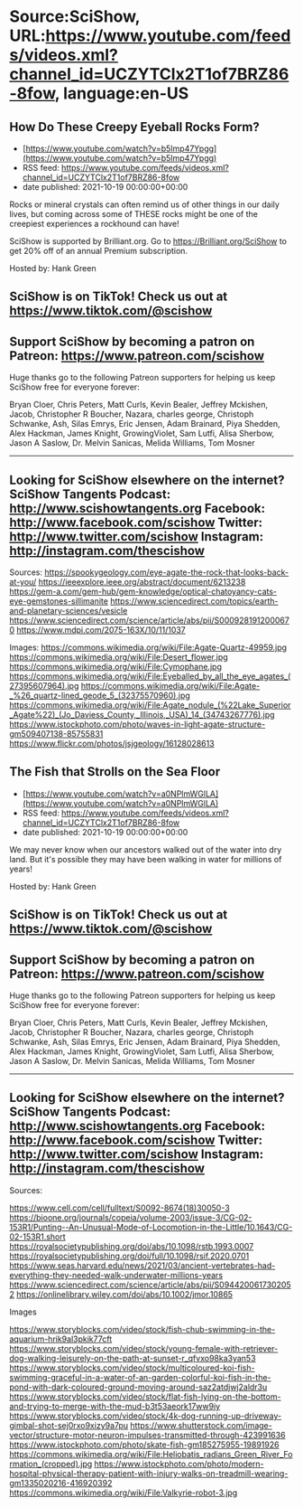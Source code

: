 # Source:SciShow, URL:https://www.youtube.com/feeds/videos.xml?channel_id=UCZYTClx2T1of7BRZ86-8fow, language:en-US

## How Do These Creepy Eyeball Rocks Form?
 - [https://www.youtube.com/watch?v=b5Imp47Ypgg](https://www.youtube.com/watch?v=b5Imp47Ypgg)
 - RSS feed: https://www.youtube.com/feeds/videos.xml?channel_id=UCZYTClx2T1of7BRZ86-8fow
 - date published: 2021-10-19 00:00:00+00:00

Rocks or mineral crystals can often remind us of other things in our daily lives, but coming across some of THESE rocks might be one of the creepiest experiences a rockhound can have!

SciShow is supported by Brilliant.org. Go to https://Brilliant.org/SciShow to get 20% off of an annual Premium subscription. 

Hosted by: Hank Green

SciShow is on TikTok!  Check us out at https://www.tiktok.com/@scishow 
----------
Support SciShow by becoming a patron on Patreon: https://www.patreon.com/scishow
----------
Huge thanks go to the following Patreon supporters for helping us keep SciShow free for everyone forever:

Bryan Cloer, Chris Peters, Matt Curls, Kevin Bealer, Jeffrey Mckishen, Jacob, Christopher R Boucher, Nazara, charles george, Christoph Schwanke, Ash, Silas Emrys, Eric Jensen, Adam Brainard, Piya Shedden, Alex Hackman, James Knight, GrowingViolet, Sam Lutfi, Alisa Sherbow, Jason A Saslow, Dr. Melvin Sanicas, Melida Williams, Tom Mosner

----------
Looking for SciShow elsewhere on the internet?
SciShow Tangents Podcast: http://www.scishowtangents.org
Facebook: http://www.facebook.com/scishow
Twitter: http://www.twitter.com/scishow
Instagram: http://instagram.com/thescishow
----------
Sources:
https://spookygeology.com/eye-agate-the-rock-that-looks-back-at-you/ 
https://ieeexplore.ieee.org/abstract/document/6213238 
https://gem-a.com/gem-hub/gem-knowledge/optical-chatoyancy-cats-eye-gemstones-sillimanite 
https://www.sciencedirect.com/topics/earth-and-planetary-sciences/vesicle 
https://www.sciencedirect.com/science/article/abs/pii/S0009281912000670 
https://www.mdpi.com/2075-163X/10/11/1037 

Images:
https://commons.wikimedia.org/wiki/File:Agate-Quartz-49959.jpg
https://commons.wikimedia.org/wiki/File:Desert_flower.jpg
https://commons.wikimedia.org/wiki/File:Cymophane.jpg
https://commons.wikimedia.org/wiki/File:Eyeballed_by_all_the_eye_agates_(27395607964).jpg
https://commons.wikimedia.org/wiki/File:Agate-_%26_quartz-lined_geode_5_(32375570960).jpg
https://commons.wikimedia.org/wiki/File:Agate_nodule_(%22Lake_Superior_Agate%22)_(Jo_Daviess_County,_Illinois,_USA)_14_(34743267776).jpg
https://www.istockphoto.com/photo/waves-in-light-agate-structure-gm509407138-85755831
https://www.flickr.com/photos/jsjgeology/16128028613

## The Fish that Strolls on the Sea Floor
 - [https://www.youtube.com/watch?v=a0NPlmWGlLA](https://www.youtube.com/watch?v=a0NPlmWGlLA)
 - RSS feed: https://www.youtube.com/feeds/videos.xml?channel_id=UCZYTClx2T1of7BRZ86-8fow
 - date published: 2021-10-19 00:00:00+00:00

We may never know when our ancestors walked out of the water into dry land. But it's possible they may have been walking in water for millions of years!

Hosted by: Hank Green

SciShow is on TikTok!  Check us out at https://www.tiktok.com/@scishow 
----------
Support SciShow by becoming a patron on Patreon: https://www.patreon.com/scishow
----------
Huge thanks go to the following Patreon supporters for helping us keep SciShow free for everyone forever:

Bryan Cloer, Chris Peters, Matt Curls, Kevin Bealer, Jeffrey Mckishen, Jacob, Christopher R Boucher, Nazara, charles george, Christoph Schwanke, Ash, Silas Emrys, Eric Jensen, Adam Brainard, Piya Shedden, Alex Hackman, James Knight, GrowingViolet, Sam Lutfi, Alisa Sherbow, Jason A Saslow, Dr. Melvin Sanicas, Melida Williams, Tom Mosner

----------
Looking for SciShow elsewhere on the internet?
SciShow Tangents Podcast: http://www.scishowtangents.org
Facebook: http://www.facebook.com/scishow
Twitter: http://www.twitter.com/scishow
Instagram: http://instagram.com/thescishow
----------

Sources:

https://www.cell.com/cell/fulltext/S0092-8674(18)30050-3
https://bioone.org/journals/copeia/volume-2003/issue-3/CG-02-153R1/Punting--An-Unusual-Mode-of-Locomotion-in-the-Little/10.1643/CG-02-153R1.short
https://royalsocietypublishing.org/doi/abs/10.1098/rstb.1993.0007
https://royalsocietypublishing.org/doi/full/10.1098/rsif.2020.0701
https://www.seas.harvard.edu/news/2021/03/ancient-vertebrates-had-everything-they-needed-walk-underwater-millions-years
https://www.sciencedirect.com/science/article/abs/pii/S0944200617302052
https://onlinelibrary.wiley.com/doi/abs/10.1002/jmor.10865

Images

https://www.storyblocks.com/video/stock/fish-chub-swimming-in-the-aquarium-hrik9al3pkik77cft
https://www.storyblocks.com/video/stock/young-female-with-retriever-dog-walking-leisurely-on-the-path-at-sunset-r_qfvxo98ka3yan53
https://www.storyblocks.com/video/stock/multicoloured-koi-fish-swimming-graceful-in-a-water-of-an-garden-colorful-koi-fish-in-the-pond-with-dark-coloured-ground-moving-around-saz2atdjwj2aldr3u
https://www.storyblocks.com/video/stock/flat-fish-lying-on-the-bottom-and-trying-to-merge-with-the-mud-b3t53aeork17ww9iy
https://www.storyblocks.com/video/stock/4k-dog-running-up-driveway-gimbal-shot-sej0rxo9xizy9a7pu
https://www.shutterstock.com/image-vector/structure-motor-neuron-impulses-transmitted-through-423991636
https://www.istockphoto.com/photo/skate-fish-gm185275955-19891926
https://commons.wikimedia.org/wiki/File:Heliobatis_radians_Green_River_Formation_(cropped).jpg
https://www.istockphoto.com/photo/modern-hospital-physical-therapy-patient-with-injury-walks-on-treadmill-wearing-gm1335020216-416920392
https://commons.wikimedia.org/wiki/File:Valkyrie-robot-3.jpg

